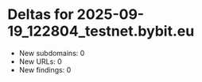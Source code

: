# Deltas for 2025-09-19_122804_testnet.bybit.eu
- New subdomains: 0
- New URLs: 0
- New findings: 0

